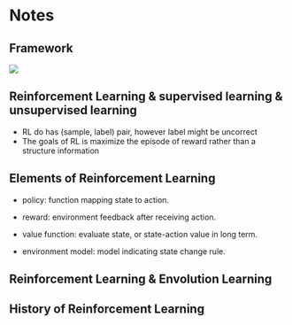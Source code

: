 # Notes

## Framework


![](https://github.com/fujunustc/Reinforcement-Learning-An-Introduction/raw/master/chapter%201/framework.png)

## Reinforcement Learning & supervised learning & unsupervised learning 
 + RL do has (sample, label) pair, however label might be uncorrect
 + The goals of RL is maximize the episode of reward rather than a structure information
 
## Elements of Reinforcement Learning 
 
 + policy: function mapping state to action.
 
 + reward: environment feedback after receiving action.
 
 + value function: evaluate state, or state-action value in long term.
 
 + environment model: model indicating state change rule.
 
## Reinforcement Learning & Envolution Learning 
 
 
## History of Reinforcement Learning
 
 
